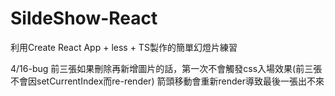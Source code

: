# SildeShow-React
利用Create React App + less + TS製作的簡單幻燈片練習

4/16-bug
前三張如果刪除再新增圖片的話，第一次不會觸發css入場效果(前三張不會因setCurrentIndex而re-render)
箭頭移動會重新render導致最後一張出不來
